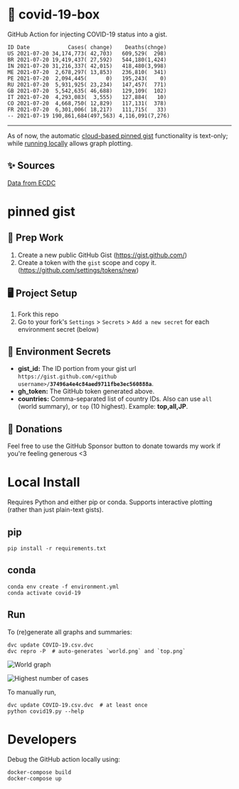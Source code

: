 # 🏥 covid-19-box

GitHub Action for injecting COVID-19 status into a gist.

```
ID Date            Cases( change)    Deaths(chnge)
US 2021-07-20 34,174,773( 42,703)   609,529(  298)
BR 2021-07-20 19,419,437( 27,592)   544,180(1,424)
IN 2021-07-20 31,216,337( 42,015)   418,480(3,998)
ME 2021-07-20  2,678,297( 13,853)   236,810(  341)
PE 2021-07-20  2,094,445(      0)   195,243(    0)
RU 2021-07-20  5,931,925( 23,234)   147,457(  771)
GB 2021-07-20  5,542,635( 46,688)   129,109(  102)
IT 2021-07-20  4,293,083(  3,555)   127,884(   10)
CO 2021-07-20  4,668,750( 12,829)   117,131(  378)
FR 2021-07-20  6,301,006( 18,217)   111,715(   33)
-- 2021-07-19 190,861,684(497,563) 4,116,091(7,276)
```

---

As of now, the automatic [cloud-based pinned gist](#pinned-gist) functionality is text-only;
while [running locally](#local-install) allows graph plotting.

## ✨ Sources

[Data from ECDC](https://www.ecdc.europa.eu/en/publications-data/download-todays-data-geographic-distribution-covid-19-cases-worldwide)

# pinned gist

## 🎒 Prep Work
1. Create a new public GitHub Gist (https://gist.github.com/)
1. Create a token with the `gist` scope and copy it. (https://github.com/settings/tokens/new)

## 🖥 Project Setup
1. Fork this repo
1. Go to your fork's `Settings` > `Secrets` > `Add a new secret` for each environment secret (below)

## 🤫 Environment Secrets
- **gist_id:** The ID portion from your gist url `https://gist.github.com/<github username>/`**`37496a4e4c84aed9711fbe3ec560888a`**.
- **gh_token:** The GitHub token generated above.
- **countries:** Comma-separated list of country IDs. Also can use `all` (world summary), or `top` (10 highest). Example: **top,all,JP**.

## 💸 Donations

Feel free to use the GitHub Sponsor button to donate towards my work if you're feeling generous <3

# Local Install

Requires Python and either pip or conda. Supports interactive plotting (rather than just plain-text gists).

## pip

```
pip install -r requirements.txt
```

## conda

```
conda env create -f environment.yml
conda activate covid-19
```

## Run

To (re)generate all graphs and summaries:

```
dvc update COVID-19.csv.dvc
dvc repro -P  # auto-generates `world.png` and `top.png`
```

![World graph](world.png)

![Highest number of cases](top.png)

To manually run,

```
dvc update COVID-19.csv.dvc  # at least once
python covid19.py --help
```

# Developers

Debug the GitHub action locally using:

```
docker-compose build
docker-compose up
```
